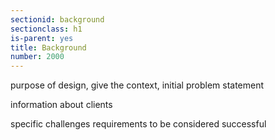 ```yaml
---
sectionid: background
sectionclass: h1
is-parent: yes
title: Background
number: 2000
---
```

purpose of design, give the context, initial problem statement

information about clients

specific challenges
 requirements to be considered successful